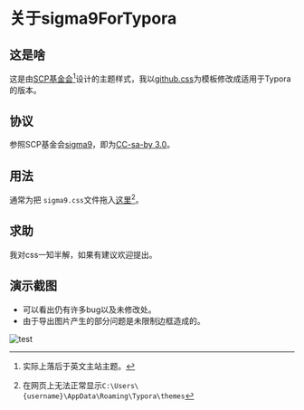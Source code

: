 # 关于sigma9ForTypora #

## 这是啥 ##

这是由[SCP基金会](http://scp-wiki-cn.wikidot.com/)[^cn]设计的主题样式，我以[github.css](https://github.com/typora/typora-default-themes/blob/master/themes/github.css)为模板修改成适用于Typora的版本。

## 协议 ##

参照SCP基金会[sigma9](https://github.com/SCP-CN-Tech/sigma9)，即为[CC-sa-by 3.0](LICENSE.md)。

## 用法 ##

通常为把 `sigma9.css`文件拖入[这里](C:\Users\huangjm\AppData\Roaming\Typora\themes)[^？]。

## 求助 ##

我对css一知半解，如果有建议欢迎提出。

## 演示截图 ##

- 可以看出仍有许多bug以及未修改处。
- 由于导出图片产生的部分问题是未限制边框造成的。

![test](test.png)

[^cn]:实际上落后于英文主站主题。

[^？]:在网页上无法正常显示`C:\Users\{username}\AppData\Roaming\Typora\themes`

